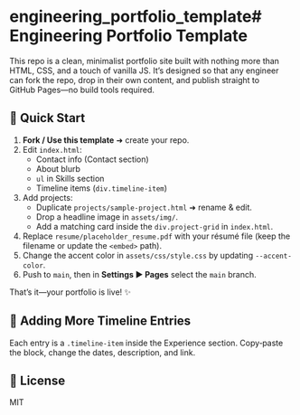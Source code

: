 # engineering_portfolio_template# Engineering Portfolio Template

This repo is a clean, minimalist portfolio site built with nothing more than HTML, CSS, and a touch of vanilla JS. It’s designed so that any engineer can fork the repo, drop in their own content, and publish straight to GitHub Pages—no build tools required.

## 🏁 Quick Start
1. **Fork / Use this template** ➜ create your repo.
2. Edit `index.html`:
   * Contact info (Contact section)
   * About blurb
   * `ul` in Skills section
   * Timeline items (`div.timeline-item`)
3. Add projects:
   * Duplicate `projects/sample-project.html` ➜ rename & edit.
   * Drop a headline image in `assets/img/`.
   * Add a matching card inside the `div.project-grid` in `index.html`.
4. Replace `resume/placeholder_resume.pdf` with your résumé file (keep the filename or update the `<embed>` path).
5. Change the accent color in `assets/css/style.css` by updating `--accent-color`.
6. Push to `main`, then in **Settings ▶ Pages** select the `main` branch.

That’s it—your portfolio is live! ✨

## 📂 Adding More Timeline Entries
Each entry is a `.timeline-item` inside the Experience section. Copy‑paste the block, change the dates, description, and link.

## 📄 License
MIT